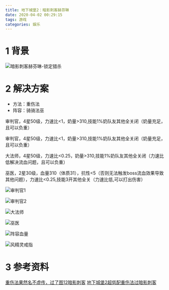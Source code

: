 ```yaml
---
title: 地下城堡2：暗影刺客赫芬琳
date: 2020-04-02 00:29:15
tags: 游戏
categories: 娱乐
---
```


# 1 背景
![暗影刺客赫芬琳-锁定猎杀](地下城堡2：暗影刺客赫芬琳/暗影刺客赫芬琳-锁定猎杀.png)

# 2 解决方案

- 方法：重伤法
- 阵容：骑骑法巫

审判官，4星50级，力速比<1，奶量>310,技能1%奶队友其他全关闭（奶量充足，且可以负重）

审判官，4星50级，力速比<1，奶量>310,技能1%奶队友其他全关闭（奶量充足，且可以负重）

大法师，4星50级，力速比<0.25，奶量>310,技能1%奶队友其他全关闭（力速比低解决流血问题，且可以负重）

巫医，2星30级，血量310（体质31），抗性<5（否则无法触发boss流血效果导致其他问题），力速比<0.25,技能3开其他全关（力速比低,可以打出伤害）

![审判官1](地下城堡2：暗影刺客赫芬琳/审判官1.jpeg)

![审判官2](地下城堡2：暗影刺客赫芬琳/审判官2.jpeg)

![大法师](地下城堡2：暗影刺客赫芬琳/大法师.jpeg)

![巫医](地下城堡2：暗影刺客赫芬琳/巫医.jpeg)

![阵容血量](地下城堡2：暗影刺客赫芬琳/阵容血量.jpeg)

![风精灵戒指](地下城堡2：暗影刺客赫芬琳/风精灵戒指.jpeg)

# 3 参考资料
[重伤法果然名不虚传，过了图12暗影刺客](http://bbs.9game.cn/thread-28677294-1-1.html) 
[地下城堡2超低配重伤法过暗影刺客](https://www.bilibili.com/video/av57363238/?redirectFrom=h5)
